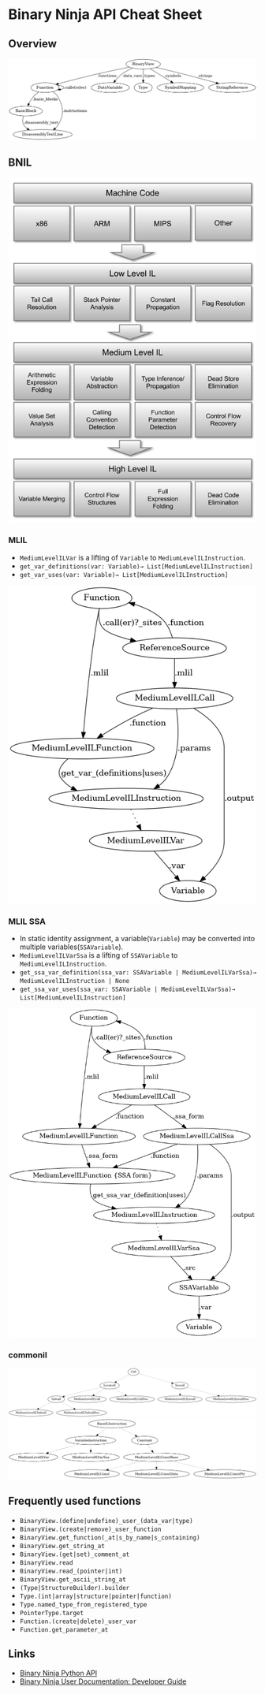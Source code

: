# Binary Ninja API Cheat Sheet

## Overview

![overview](overview.png)

## BNIL

![bnil](bnil.png)

### MLIL

- `MediumLevelILVar` is a lifting of `Variable` to `MediumLevelILInstruction`.
- `get_var_definitions(var: Variable)→ List[MediumLevelILInstruction]`
- `get_var_uses(var: Variable)→ List[MediumLevelILInstruction]`

![mlil](mlil.png)

### MLIL SSA

- In static identity assignment, a variable(`Variable`) may be converted into multiple variables(`SSAVariable`).
- `MediumLevelILVarSsa` is a lifting of `SSAVariable` to `MediumLevelILInstruction`.
- `get_ssa_var_definition(ssa_var: SSAVariable | MediumLevelILVarSsa)→ MediumLevelILInstruction | None`
- `get_ssa_var_uses(ssa_var: SSAVariable | MediumLevelILVarSsa)→ List[MediumLevelILInstruction]`

![mlilssa](mlilssa.png)

### commonil

![commonil_call](commonil_call.png)
![commonil_insn](commonil_insn.png)

## Frequently used functions

- `BinaryView.(define|undefine)_user_(data_var|type)`
- `BinaryView.(create|remove)_user_function`
- `BinaryView.get_function(_at|s_by_name|s_containing)`
- `BinaryView.get_string_at`
- `BinaryView.(get|set)_comment_at`
- `BinaryView.read`
- `BinaryView.read_(pointer|int)`
- `BinaryView.get_ascii_string_at`
- `(Type|StructureBuilder).builder`
- `Type.(int|array|structure|pointer|function)`
- `Type.named_type_from_registered_type`
- `PointerType.target`
- `Function.(create|delete)_user_var`
- `Function.get_parameter_at`

## Links

- [Binary Ninja Python API](https://api.binary.ninja)
- [Binary Ninja User Documentation: Developer Guide](https://docs.binary.ninja/dev/index.html)

